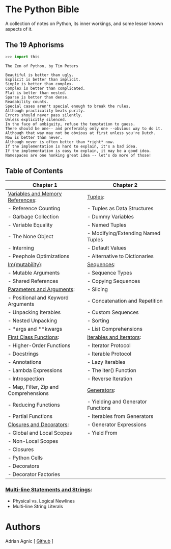 # The Python Bible
A collection of notes on Python, its inner workings, and some lesser known aspects of it.

## The 19 Aphorisms
```python
>>> import this
```
```
The Zen of Python, by Tim Peters

Beautiful is better than ugly.
Explicit is better than implicit.
Simple is better than complex.
Complex is better than complicated.
Flat is better than nested.
Sparse is better than dense.
Readability counts.
Special cases aren't special enough to break the rules.
Although practicality beats purity.
Errors should never pass silently.
Unless explicitly silenced.
In the face of ambiguity, refuse the temptation to guess.
There should be one-- and preferably only one --obvious way to do it.
Although that way may not be obvious at first unless you're Dutch.
Now is better than never.
Although never is often better than *right* now.
If the implementation is hard to explain, it's a bad idea.
If the implementation is easy to explain, it may be a good idea.
Namespaces are one honking great idea -- let's do more of those!
```

## Table of Contents

| Chapter 1                                                                   | Chapter 2                                                   |
| --------------------------------------------------------------------------- | ----------------------------------------------------------- |
| [Variables and Memory References](<Variables and Memory References.ipynb>): | [Tuples](<Tuples.ipynb>):
|   - Reference Counting                                                      |   - Tuples as Data Structures
|   - Garbage Collection                                                      |   - Dummy Variables
|   - Variable Equality                                                       |   - Named Tuples
|   - The None Object                                                         |   - Modifying/Extending Named Tuples
|   - Interning                                                               |   - Default Values
|   - Peephole Optimizations                                                  |   - Alternative to Dictionaries
| [Im(mutability)](<Im(mutability).ipynb>):                                   | [Sequences](<Sequences.ipynb>):
|   - Mutable Arguments                                                       |   - Sequence Types
|   - Shared References                                                       |   - Copying Sequences
| [Parameters and Arguments](<Parameters and Arguments.ipynb>):               |   - Slicing
|   - Positional and Keyword Arguments                                        |   - Concatenation and Repetition
|   - Unpacking Iterables                                                     |   - Custom Sequences
|   - Nested Unpacking                                                        |   - Sorting
|   - *args and **kwargs                                                      |   - List Comprehensions
| [First Class Functions](<First Class Functions.ipynb>):                     | [Iterables and Iterators](<Iterables and Iterators.ipynb>):
|   - Higher-Order Functions                                                  |   - Iterator Protocol
|   - Docstrings                                                              |   - Iterable Protocol
|   - Annotations                                                             |   - Lazy Iterables
|   - Lambda Expressions                                                      |   - The iter() Function
|   - Introspection                                                           |   - Reverse Iteration
|   - Map, Filter, Zip and Comprehensions                                     | [Generators](<Generators.ipynb>):
|   - Reducing Functions                                                      |   - Yielding and Generator Functions
|   - Partial Functions                                                       |   - Iterables from Generators
| [Closures and Decorators](<Closures and Decorators.ipynb>):                 |   - Generator Expressions
|   - Global and Local Scopes                                                 |   - Yield From
|   - Non-Local Scopes                                                        |
|   - Closures                                                                |
|   - Python Cells                                                            |
|   - Decorators                                                              |
|   - Decorator Factories                                                     |

### [Multi-line Statements and Strings](<Multi-line Statements and Strings.ipynb>):
- Physical vs. Logical Newlines
- Multi-line String Literals


# Authors
Adrian Agnic [ [Github](https://github.com/ajagnic) ]
